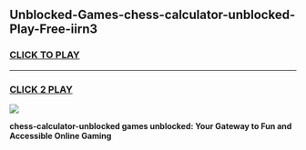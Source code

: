 
## Unblocked-Games-chess-calculator-unblocked-Play-Free-iirn3
<h3>
<a href="https://premium76.site?title=chess-calculator-unblocked&ref=18A1">CLICK TO PLAY</a></h3>
<hr>

<h3>
<a href="https://premium76.site?title=chess-calculator-unblocked&ref=18A1">CLICK 2 PLAY</a>
  
</h3>

<a href="https://premium76.site?title=chess-calculator-unblocked&ref=18A1"><img src="https://clearcache.store/games.png"></a>


**chess-calculator-unblocked games unblocked: Your Gateway to Fun and Accessible Online Gaming**
